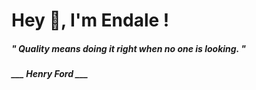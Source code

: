 <h1 title="head"> Hey 👋, I'm Endale !</h1>

**<h5><i>" Quality means doing it right when no one is looking. "</i></h5>**

*<b>___ Henry Ford ___</b>*
